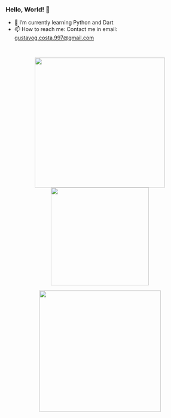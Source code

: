 ### Hello, World! 👋

- 🌱 I’m currently learning Python and Dart
- 📫 How to reach me: Contact me in email: gustavog.costa.997@gmail.com

<br>
<p align="center">
  <img style="text-align: center" src="https://github-readme-stats.vercel.app/api?username=Gustavo-daCosta&theme=github_dark&show_icons=true", width=348>
  <img style="text-align: center" src="https://github-readme-stats.vercel.app/api/top-langs/?username=Gustavo-daCosta&layout=compact&theme=github_dark", width=262>
</p>

<p align="center">
  <img src="https://spotify-github-profile.vercel.app/api/view?uid=gutineos&cover_image=true&theme=default&bar_color=4e6fb1", height=325>
</p>
